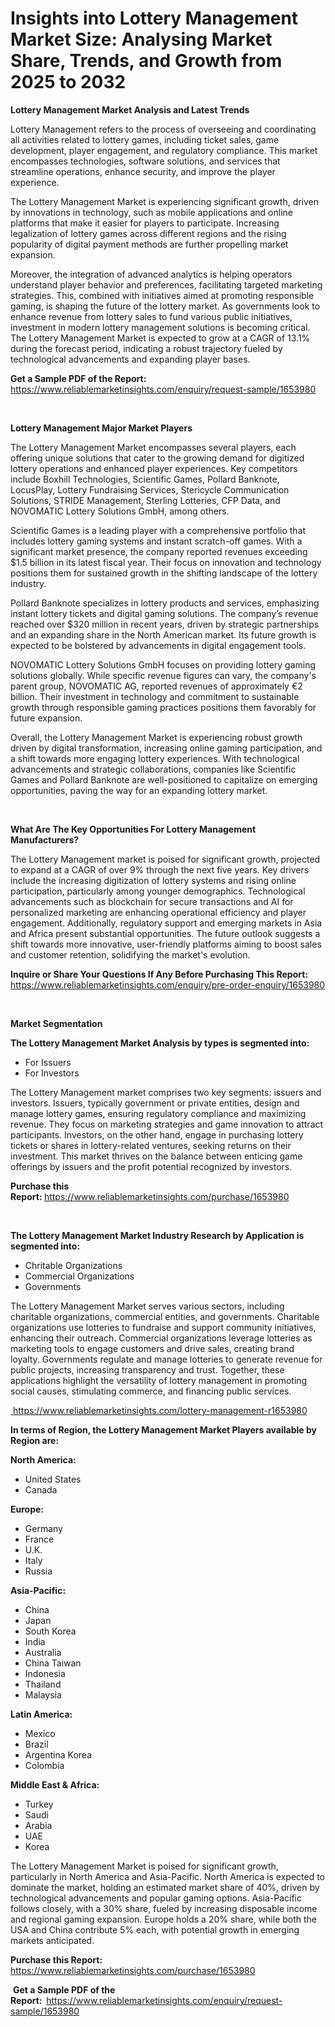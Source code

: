 <p><h1>Insights into Lottery Management Market Size: Analysing Market Share, Trends, and Growth from 2025 to 2032</h1></p><p><strong>Lottery Management Market Analysis and Latest Trends</strong></p>
<p><p>Lottery Management refers to the process of overseeing and coordinating all activities related to lottery games, including ticket sales, game development, player engagement, and regulatory compliance. This market encompasses technologies, software solutions, and services that streamline operations, enhance security, and improve the player experience.</p><p>The Lottery Management Market is experiencing significant growth, driven by innovations in technology, such as mobile applications and online platforms that make it easier for players to participate. Increasing legalization of lottery games across different regions and the rising popularity of digital payment methods are further propelling market expansion. </p><p>Moreover, the integration of advanced analytics is helping operators understand player behavior and preferences, facilitating targeted marketing strategies. This, combined with initiatives aimed at promoting responsible gaming, is shaping the future of the lottery market. As governments look to enhance revenue from lottery sales to fund various public initiatives, investment in modern lottery management solutions is becoming critical. The Lottery Management Market is expected to grow at a CAGR of 13.1% during the forecast period, indicating a robust trajectory fueled by technological advancements and expanding player bases.</p></p>
<p><strong>Get a Sample PDF of the Report:&nbsp;</strong> <a href="https://www.reliablemarketinsights.com/enquiry/request-sample/1653980?utm_campaign=2606&utm_medium=2&utm_source=Github&utm_content=ia&utm_term=18042025&utm_id=lottery-management">https://www.reliablemarketinsights.com/enquiry/request-sample/1653980</a></p>
<p>&nbsp;</p>
<p><strong>Lottery Management Major Market Players</strong></p>
<p><p>The Lottery Management Market encompasses several players, each offering unique solutions that cater to the growing demand for digitized lottery operations and enhanced player experiences. Key competitors include Boxhill Technologies, Scientific Games, Pollard Banknote, LocusPlay, Lottery Fundraising Services, Stericycle Communication Solutions, STRIDE Management, Sterling Lotteries, CFP Data, and NOVOMATIC Lottery Solutions GmbH, among others.</p><p>Scientific Games is a leading player with a comprehensive portfolio that includes lottery gaming systems and instant scratch-off games. With a significant market presence, the company reported revenues exceeding $1.5 billion in its latest fiscal year. Their focus on innovation and technology positions them for sustained growth in the shifting landscape of the lottery industry.</p><p>Pollard Banknote specializes in lottery products and services, emphasizing instant lottery tickets and digital gaming solutions. The company’s revenue reached over $320 million in recent years, driven by strategic partnerships and an expanding share in the North American market. Its future growth is expected to be bolstered by advancements in digital engagement tools.</p><p>NOVOMATIC Lottery Solutions GmbH focuses on providing lottery gaming solutions globally. While specific revenue figures can vary, the company's parent group, NOVOMATIC AG, reported revenues of approximately €2 billion. Their investment in technology and commitment to sustainable growth through responsible gaming practices positions them favorably for future expansion.</p><p>Overall, the Lottery Management Market is experiencing robust growth driven by digital transformation, increasing online gaming participation, and a shift towards more engaging lottery experiences. With technological advancements and strategic collaborations, companies like Scientific Games and Pollard Banknote are well-positioned to capitalize on emerging opportunities, paving the way for an expanding lottery market.</p></p>
<p>&nbsp;</p>
<p><strong>What Are The Key Opportunities For Lottery Management Manufacturers?</strong></p>
<p><p>The Lottery Management market is poised for significant growth, projected to expand at a CAGR of over 9% through the next five years. Key drivers include the increasing digitization of lottery systems and rising online participation, particularly among younger demographics. Technological advancements such as blockchain for secure transactions and AI for personalized marketing are enhancing operational efficiency and player engagement. Additionally, regulatory support and emerging markets in Asia and Africa present substantial opportunities. The future outlook suggests a shift towards more innovative, user-friendly platforms aiming to boost sales and customer retention, solidifying the market's evolution.</p></p>
<p><strong>Inquire or Share Your Questions If Any Before Purchasing This Report:</strong> <a href="https://www.reliablemarketinsights.com/enquiry/pre-order-enquiry/1653980?utm_campaign=2606&utm_medium=2&utm_source=Github&utm_content=ia&utm_term=18042025&utm_id=lottery-management">https://www.reliablemarketinsights.com/enquiry/pre-order-enquiry/1653980</a></p>
<p>&nbsp;</p>
<p><strong>Market Segmentation</strong></p>
<p><strong>The Lottery Management Market Analysis by types is segmented into:</strong></p>
<p><ul><li>For Issuers</li><li>For Investors</li></ul></p>
<p><p>The Lottery Management market comprises two key segments: issuers and investors. Issuers, typically government or private entities, design and manage lottery games, ensuring regulatory compliance and maximizing revenue. They focus on marketing strategies and game innovation to attract participants. Investors, on the other hand, engage in purchasing lottery tickets or shares in lottery-related ventures, seeking returns on their investment. This market thrives on the balance between enticing game offerings by issuers and the profit potential recognized by investors.</p></p>
<p><strong>Purchase this Report:&nbsp;</strong><a href="https://www.reliablemarketinsights.com/purchase/1653980?utm_campaign=2606&utm_medium=2&utm_source=Github&utm_content=ia&utm_term=18042025&utm_id=lottery-management">https://www.reliablemarketinsights.com/purchase/1653980</a></p>
<p>&nbsp;</p>
<p><strong>The Lottery Management Market Industry Research by Application is segmented into:</strong></p>
<p><ul><li>Chritable Organizations</li><li>Commercial Organizations</li><li>Governments</li></ul></p>
<p><p>The Lottery Management Market serves various sectors, including charitable organizations, commercial entities, and governments. Charitable organizations use lotteries to fundraise and support community initiatives, enhancing their outreach. Commercial organizations leverage lotteries as marketing tools to engage customers and drive sales, creating brand loyalty. Governments regulate and manage lotteries to generate revenue for public projects, increasing transparency and trust. Together, these applications highlight the versatility of lottery management in promoting social causes, stimulating commerce, and financing public services.</p></p>
<p><a href="https://www.reliablemarketinsights.com/lottery-management-r1653980?utm_campaign=2606&utm_medium=2&utm_source=Github&utm_content=ia&utm_term=18042025&utm_id=lottery-management">&nbsp;https://www.reliablemarketinsights.com/lottery-management-r1653980</a></p>
<p><strong>In terms of Region, the Lottery Management Market Players available by Region are:</strong></p>
<p>
    <p> <strong> North America: </strong>
        <ul>
            <li>United States</li>
            <li>Canada</li>
        </ul>
        </p> 
    <p> <strong> Europe: </strong>
        <ul>
            <li>Germany</li>
            <li>France</li>
            <li>U.K.</li>
            <li>Italy</li>
            <li>Russia</li>
        </ul>
        </p> 
    <p> <strong> Asia-Pacific: </strong>
        <ul>
            <li>China</li>
            <li>Japan</li>
            <li>South Korea</li>
            <li>India</li>
            <li>Australia</li>
            <li>China Taiwan</li>
            <li>Indonesia</li>
            <li>Thailand</li>
            <li>Malaysia</li>
        </ul>
        </p> 
    <p> <strong> Latin America: </strong>
        <ul>
            <li>Mexico</li>
            <li>Brazil</li>
            <li>Argentina Korea</li>
            <li>Colombia</li>
        </ul>
        </p> 
    <p> <strong> Middle East & Africa: </strong>
        <ul>
            <li>Turkey</li>
            <li>Saudi</li>
            <li>Arabia</li>
            <li>UAE</li>
            <li>Korea</li>
        </ul>
    </p>
    </p>
<p><p>The Lottery Management Market is poised for significant growth, particularly in North America and Asia-Pacific. North America is expected to dominate the market, holding an estimated market share of 40%, driven by technological advancements and popular gaming options. Asia-Pacific follows closely, with a 30% share, fueled by increasing disposable income and regional gaming expansion. Europe holds a 20% share, while both the USA and China contribute 5% each, with potential growth in emerging markets anticipated.</p></p>
<p><strong>Purchase this Report: </strong><a href="https://www.reliablemarketinsights.com/purchase/1653980?utm_campaign=2606&utm_medium=2&utm_source=Github&utm_content=ia&utm_term=18042025&utm_id=lottery-management">https://www.reliablemarketinsights.com/purchase/1653980</a></p>
<p>&nbsp;<strong>Get a Sample PDF of the Report:&nbsp;&nbsp;</strong><a href="https://www.reliablemarketinsights.com/enquiry/request-sample/1653980?utm_campaign=2606&utm_medium=2&utm_source=Github&utm_content=ia&utm_term=18042025&utm_id=lottery-management">https://www.reliablemarketinsights.com/enquiry/request-sample/1653980</a></p>
<p><strong></strong></p>
<p><p></p><p></p><p></p></p>